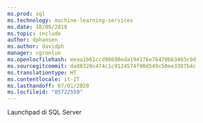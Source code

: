 ```yaml
---
ms.prod: sql
ms.technology: machine-learning-services
ms.date: 10/09/2018
ms.topic: include
author: dphansen
ms.author: davidph
manager: cgronlun
ms.openlocfilehash: eeaa1b61ccd98690eda194176e76470bb3483c9d
ms.sourcegitcommit: da88320c474c1c9124574f90d549c50ee3387b4c
ms.translationtype: HT
ms.contentlocale: it-IT
ms.lasthandoff: 07/01/2020
ms.locfileid: "85722559"
---
```

 Launchpad di SQL Server 